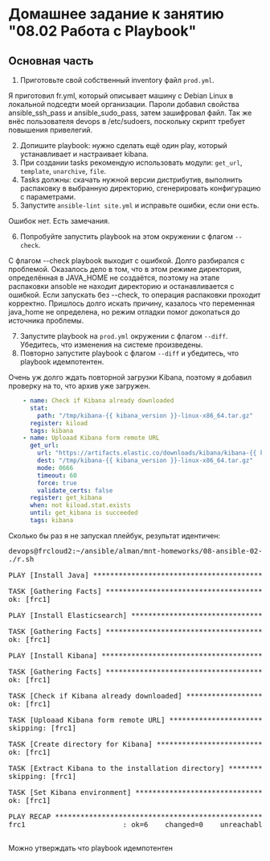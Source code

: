 # Домашнее задание к занятию "08.02 Работа с Playbook"

## Основная часть
1. Приготовьте свой собственный inventory файл `prod.yml`.

Я приготовил fr.yml, который описывает машину с Debian Linux в локальной подседти моей организации. Пароли добавил свойства ansible_ssh_pass и 
ansible_sudo_pass, затем зашифровал файл. Так же внёс пользователя devops в /etc/sudoers, поскольку скрипт требует повышения привелегий.

2. Допишите playbook: нужно сделать ещё один play, который устанавливает и настраивает kibana.
3. При создании tasks рекомендую использовать модули: `get_url`, `template`, `unarchive`, `file`.
4. Tasks должны: скачать нужной версии дистрибутив, выполнить распаковку в выбранную директорию, сгенерировать конфигурацию с параметрами.
5. Запустите `ansible-lint site.yml` и исправьте ошибки, если они есть.

Ошибок нет. Есть замечания.

6. Попробуйте запустить playbook на этом окружении с флагом `--check`.

С флагом --check playbook выходит с ошибкой. Долго разбирался с проблемой. Оказалось дело в том, что в этом режиме директория, определённая
в JAVA_HOME не создаётся, поэтому на этапе распаковки ansoble не находит директорию и останавливается с ошибкой. Если запускать без --check,
то операция распаковки проходит корректно. Пришлось долго искать причину, казалось что переменная java_home не определена, но режим отладки помог
докопаться до источника проблемы.

7. Запустите playbook на `prod.yml` окружении с флагом `--diff`. Убедитесь, что изменения на системе произведены.
8. Повторно запустите playbook с флагом `--diff` и убедитесь, что playbook идемпотентен.

Очень уж долго ждать повторной загрузки Kibana, поэтому я добавил проверку на то, что архив уже загружен.

```yaml
    - name: Check if Kibana already downloaded
      stat:
        path: "/tmp/kibana-{{ kibana_version }}-linux-x86_64.tar.gz"
      register: kiload
      tags: kibana
    - name: Uploaad Kibana form remote URL
      get_url: 
        url: "https://artifacts.elastic.co/downloads/kibana/kibana-{{ kibana_version }}-linux-x86_64.tar.gz"
        dest: "/tmp/kibana-{{ kibana_version }}-linux-x86_64.tar.gz"
        mode: 0666
        timeout: 60
        force: true
        validate_certs: false
      register: get_kibana
      when: not kiload.stat.exists
      until: get_kibana is succeeded
      tags: kibana
```

Сколько бы раз я не запускал плейбук, результат идентичен:

<pre>
devops@frcloud2:~/ansible/alman/mnt-homeworks/08-ansible-02-playbook/playbook$
./r.sh

PLAY [Install Java] *************************************************************************************************************************************************************************

TASK [Gathering Facts] **********************************************************************************************************************************************************************
ok: [frc1]

PLAY [Install Elasticsearch] ****************************************************************************************************************************************************************

TASK [Gathering Facts] **********************************************************************************************************************************************************************
ok: [frc1]

PLAY [Install Kibana] ***********************************************************************************************************************************************************************

TASK [Gathering Facts] **********************************************************************************************************************************************************************
ok: [frc1]

TASK [Check if Kibana already downloaded] ***************************************************************************************************************************************************
ok: [frc1]

TASK [Uploaad Kibana form remote URL] *******************************************************************************************************************************************************
skipping: [frc1]

TASK [Create directory for Kibana] **********************************************************************************************************************************************************
ok: [frc1]

TASK [Extract Kibana to the installation directory] *****************************************************************************************************************************************
skipping: [frc1]

TASK [Set Kibana environment] ***************************************************************************************************************************************************************
ok: [frc1]

PLAY RECAP **********************************************************************************************************************************************************************************
frc1                       : ok=6    changed=0    unreachable=0    failed=0    skipped=2    rescued=0    ignored=0

</pre>

Можно утверждать что playbook идемпотентен

<!--
## Необязательная часть

1. Приготовьте дополнительный хост для установки logstash.
2. Пропишите данный хост в `prod.yml` в новую группу `logstash`.
3. Дополните playbook ещё одним play, который будет исполнять установку logstash только на выделенный для него хост.
4. Все переменные для нового play определите в отдельный файл `group_vars/logstash/vars.yml`.
5. Logstash конфиг должен конфигурироваться в части ссылки на elasticsearch (можно взять, например его IP из facts или определить через vars).
6. Дополните README.md, протестируйте playbook, выложите новую версию в github. В ответ предоставьте ссылку на репозиторий.

---

### Как оформить ДЗ?

Выполненное домашнее задание пришлите ссылкой на .md-файл в вашем репозитории.

---

-->
